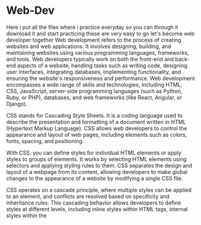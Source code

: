 # Web-Dev

Here i put all the files where i practice everyday so you can through it download it and start practicing these are very easy to go let's become web developer together
Web development refers to the process of creating websites and web applications. It involves designing, building, and maintaining websites using various programming languages, frameworks, and tools. Web developers typically work on both the front-end and back-end aspects of a website, handling tasks such as writing code, designing user interfaces, integrating databases, implementing functionality, and ensuring the website's responsiveness and performance. Web development encompasses a wide range of skills and technologies, including HTML, CSS, JavaScript, server-side programming languages (such as Python, Ruby, or PHP), databases, and web frameworks (like React, Angular, or Django).

CSS stands for Cascading Style Sheets. It is a coding language used to describe the presentation and formatting of a document written in HTML (Hypertext Markup Language). CSS allows web developers to control the appearance and layout of web pages, including elements such as colors, fonts, spacing, and positioning.

With CSS, you can define styles for individual HTML elements or apply styles to groups of elements. It works by selecting HTML elements using selectors and applying styling rules to them. CSS separates the design and layout of a webpage from its content, allowing developers to make global changes to the appearance of a website by modifying a single CSS file.

CSS operates on a cascade principle, where multiple styles can be applied to an element, and conflicts are resolved based on specificity and inheritance rules. This cascading behavior allows developers to define styles at different levels, including inline styles within HTML tags, internal styles within the <style> tag in the HTML document, and external stylesheets linked to the HTML file.

CSS has evolved over time and now includes advanced features such as animations, transformations, and responsive design techniques. It plays a crucial role in modern web development, enabling developers to create visually appealing and user-friendly websites.


JavaScript is a high-level, interpreted programming language primarily used for building interactive web pages and web applications. It was created by Brendan Eich at Netscape Communications in 1995 and has since become one of the most widely used programming languages on the web.

JavaScript is a versatile language that can be used for both client-side and server-side development. On the client-side, it runs directly in a web browser and allows for dynamic and interactive features like form validation, content manipulation, and creating interactive user interfaces. On the server-side, JavaScript can be executed using frameworks like Node.js, allowing developers to build server-side applications and APIs.

Some key features of JavaScript include:

Syntax: JavaScript has a C-like syntax that is easy to understand and learn, making it accessible to beginners and experienced developers alike.

Dynamic Typing: JavaScript is dynamically typed, meaning you don't have to declare the data type of a variable explicitly. Variables can hold values of any type and can be reassigned to different types.

Object-Oriented Programming (OOP): JavaScript supports object-oriented programming principles, allowing you to create objects, define their properties and methods, and implement inheritance.

Functions as First-Class Citizens: Functions in JavaScript are treated as first-class citizens, meaning they can be assigned to variables, passed as arguments to other functions, and returned as values from other functions.

DOM Manipulation: JavaScript provides powerful features for manipulating the Document Object Model (DOM) of a web page. This allows developers to dynamically modify the content, structure, and styling of a webpage in response to user interactions or events.

Libraries and Frameworks: JavaScript has a vast ecosystem of libraries and frameworks, such as React, Angular, and Vue.js, which provide additional functionality and help streamline the development process.

Overall, JavaScript is a versatile and widely used programming language that plays a crucial role in web development, enabling developers to create interactive and dynamic web applications.

ReactJS, also known as React, is a popular JavaScript library for building user interfaces. It was developed by Facebook and released in 2013. React allows developers to create reusable UI components and efficiently update and render them when the data changes.

Key features and concepts of React include:

Component-based architecture: React promotes a modular approach to building user interfaces. Developers can create reusable UI components that encapsulate their own logic and styling, making it easier to manage and maintain complex applications.

Virtual DOM: React utilizes a virtual representation of the DOM (Document Object Model) called the Virtual DOM. It keeps a lightweight copy of the actual DOM in memory and performs efficient updates by comparing the virtual and real DOM, making the rendering process faster.

Declarative syntax: React uses a declarative syntax, allowing developers to describe the desired UI state and let React handle the underlying updates. This approach makes the code more readable and easier to understand.

Unidirectional data flow: React follows a unidirectional data flow, where data flows in a single direction from parent components to child components. This makes it easier to understand how data changes propagate and helps maintain a predictable state.

React hooks: Introduced in React 16.8, hooks are functions that allow developers to add state and other React features to functional components. They provide a simpler and more concise way to handle state and lifecycle events, replacing the need for class components in many cases.

React is commonly used in single-page applications (SPAs) and is often combined with other libraries and frameworks, such as Redux for state management and React Router for handling routing. React Native, another popular framework, extends React's capabilities to develop native mobile applications for iOS and Android platforms.

Overall, React provides a powerful and efficient way to build dynamic and interactive user interfaces, making it a widely adopted choice among developers for web and mobile application development.
